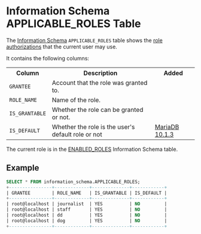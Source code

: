# Information Schema APPLICABLE_ROLES Table

The [Information Schema](/kb/en/information_schema/) `APPLICABLE_ROLES` table shows the [role authorizations](/mariadb-administration/user-server-security/user-account-management/roles/) that the current user may use.

It contains the following columns:

<table><tbody><tr><th>Column</th><th>Description</th><th>Added</th></tr>
<tr><td><code>GRANTEE</code></td><td>Account that the role was granted to.</td><td></td></tr>
<tr><td><code>ROLE_NAME</code></td><td>Name of the role.</td><td></td></tr>
<tr><td><code>IS_GRANTABLE</code></td><td>Whether the role can be granted or not.</td><td></td></tr>
<tr><td><code>IS_DEFAULT</code></td><td>Whether the role is the user's default role or not</td><td><a href="/kb/en/mariadb-1013-release-notes/">MariaDB 10.1.3</a></td></tr>
</tbody></table>

The current role is in the [ENABLED_ROLES](/sql-statements-structure/sql-statements/administrative-sql-statements/system-tables/information-schema/information-schema-tables/information-schema-enabled_roles-table/) Information Schema table.

## Example

```sql
SELECT * FROM information_schema.APPLICABLE_ROLES;
+----------------+-------------+--------------+------------+
| GRANTEE        | ROLE_NAME   | IS_GRANTABLE | IS_DEFAULT |
+----------------+-------------+--------------+------------+
| root@localhost | journalist  | YES          | NO         |
| root@localhost | staff       | YES          | NO         |
| root@localhost | dd          | YES          | NO         |
| root@localhost | dog         | YES          | NO         |
+----------------+-------------+--------------+------------+
```